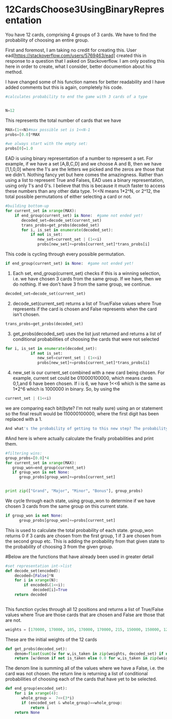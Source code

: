 # 12CardsChoose3UsingBinaryRepresentation
You have 12 cards, comprising 4 groups of 3 cards. We have to find the probability of choosing an entire group.

First and foremost, I am taking no credit for creating this. User ead[https://stackoverflow.com/users/5769463/ead] created this in response to a question that I asked on Stackoverflow. I am only posting this here in order to create, what I consider, better documention about his method. 

I have changed some of his function names for better readability and I have added comments but this is again, completely his code. 

```Python
#calculates probability to end the game with 3 cards of a type


N=12
```
This represents the total number of cards that we have

```Python
MAX=(1<<N)#max possible set is 1<<N-1
probs=[0.0]*MAX

#we always start with the empty set:
probs[0]=1.0    
```
EAD is using binary representation of a number to represent a set. For example, if we have a set [A,B,C,D] and we choose A and B, then we have [1,1,0,0] where the 1's are the letters we picked and the zeros are those that we didn't. Nothing fancy yet but here comes the amazingness. Rather than using a list to represent True and Falses, EAD uses a binary representation, using only 1's and 0's. I believe that this is because it much faster to access these numbers than any other data type.  1<<N means 1*2^N, or 2^12, the total possible permutations of either selecting a card or not.


```Python
#building bottom-up
for current_set in xrange(MAX):
    if end_group(current_set) is None:  #game not ended yet!
       decoded_set=decode_set(current_set)
       trans_probs=get_probs(decoded_set)
       for i, is_set in enumerate(decoded_set):
           if not is_set:
              new_set=current_set | (1<<i) 
              probs[new_set]+=probs[current_set]*trans_probs[i]

```
This code is cycling through every possible permutation. 
```Python
if end_group(current_set) is None:  #game not ended yet!
```
1) Each set, end_group(current_set) checks if this is a winning selection, i.e. we have chosen 3 cards from the same group. If we have, then we do nothing. If we don't have 3 from the same group, we continue.
```Python
decoded_set=decode_set(current_set)
```
2) decode_set(current_set) returns a list of True/False values where True represents if the card is chosen and False represents when the card isn't chosen. 
```Python
trans_probs=get_probs(decoded_set)
```
3) get_probs(decoded_set) uses the list just returned and returns a list of conditional probabilities of choosing the cards that were not selected

```Python
for i, is_set in enumerate(decoded_set):
           if not is_set:
              new_set=current_set | (1<<i) 
              probs[new_set]+=probs[current_set]*trans_probs[i]
```              
              
4) new_set is our current_set combined with a new card being chosen. For example, current set could be 010000100000, which means cards 0,1,and 6 have been chosen. If i is 6, we have 1<<6 which is the same as 1*2^6 which is 1000000 in binary. So, by using the
```Python
current_set | (1<<i)
```
we are comparing each bit(byte? I'm not really sure) using an or statement so the final result would be 110000100000, where the first digit has been replaced with a 1. 

```Python
And what's the probability of getting to this new step? The probability of being at the prior step(current_step) times the probability of picking that first card. If we already had that card, then it's 0 which makes perfect sense. 
```

#And here is where actually calculate the finally probabilities and print them. 
```Python
#filtering wins:
group_probs=[0.0]*4
for current_set in xrange(MAX):
   group_won=end_group(current_set)
   if group_won is not None:
      group_probs[group_won]+=probs[current_set]


print zip(["Grand", "Major", "Minor", "Bonus"], group_probs)
```
We cycle through each state, using group_won to determine if we have chosen 3 cards from the same group on this current state.
```Python
if group_won is not None:
      group_probs[group_won]+=probs[current_set]
```
This is used to calculate the total probability of each state. group_won returns 0 if 3 cards are chosen from the first group, 1 if 3 are chosen from the second group etc. This is adding the probability from that given state to the probability of choosing 3 from the given group.



#Below are the functions that have already been used in greater detail

```Python
#set representation int->list
def decode_set(encoded):
    decoded=[False]*N
    for i in xrange(N):
        if encoded&(1<<i):
            decoded[i]=True
    return decoded
    
```
This function cycles through all 12 positions and returns a list of True/False values where True are those cards that are chosen and False are those that are not.



```Python
weights = [170000, 170000, 105, 170000, 170000, 215, 150000, 150000, 12000, 105000, 105000, 105000]    
```
These are the initial weights of the 12 cards

```Python
def get_probs(decoded_set):
    denom=float(sum((w for w,is_taken in zip(weights, decoded_set) if not is_taken)))
    return [w/denom if not is_taken else 0.0 for w,is_taken in zip(weights, decoded_set)]
```
The denom line is summing all of the values where we have a False, i.e. the card was not chosen. the return line is returning a list of conditional probabilities of choosing each of the cards that have yet to be selected. 


```Python
def end_group(encoded_set):
    for i in xrange(4):
       whole_group =  7<<(3*i) 
       if (encoded_set & whole_group)==whole_group:
           return i
    return None
```







